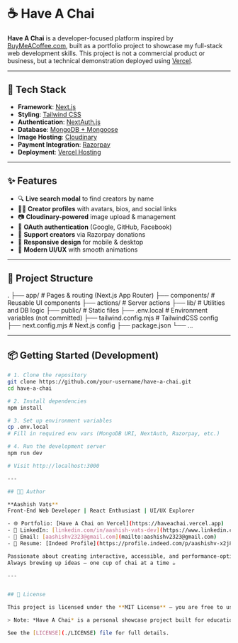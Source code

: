 # ☕ Have A Chai

**Have A Chai** is a developer-focused platform inspired by [BuyMeACoffee.com](https://www.buymeacoffee.com/), built as a portfolio project to showcase my full-stack web development skills. This project is not a commercial product or business, but a technical demonstration deployed using [Vercel](https://vercel.com/).

---

## 🚀 Tech Stack

- **Framework**: [Next.js](https://nextjs.org/)
- **Styling**: [Tailwind CSS](https://tailwindcss.com/)
- **Authentication**: [NextAuth.js](https://next-auth.js.org/)
- **Database**: [MongoDB + Mongoose](https://mongoosejs.com/)
- **Image Hosting**: [Cloudinary](https://cloudinary.com/)
- **Payment Integration**: [Razorpay](https://razorpay.com/)
- **Deployment**: [Vercel Hosting](https://vercel.com/)

---

## ✨ Features

- 🔍 **Live search modal** to find creators by name
- 🧑‍💼 **Creator profiles** with avatars, bios, and social links
- 📷 **Cloudinary-powered** image upload & management
- 🔐 **OAuth authentication** (Google, GitHub, Facebook)
- 💸 **Support creators** via Razorpay donations
- 🌙 **Responsive design** for mobile & desktop
- 🎨 **Modern UI/UX** with smooth animations

---

## 📁 Project Structure

.
├── app/ # Pages & routing (Next.js App Router)
├── components/ # Reusable UI components
├── actions/ # Server actions
├── lib/ # Utilities and DB logic
├── public/ # Static files
├── .env.local # Environment variables (not committed)
├── tailwind.config.mjs # TailwindCSS config
├── next.config.mjs # Next.js config
├── package.json
└── ...

---

## 📦 Getting Started (Development)

```bash
# 1. Clone the repository
git clone https://github.com/your-username/have-a-chai.git
cd have-a-chai

# 2. Install dependencies
npm install

# 3. Set up environment variables
cp .env.local
# Fill in required env vars (MongoDB URI, NextAuth, Razorpay, etc.)

# 4. Run the development server
npm run dev

# Visit http://localhost:3000

---

## 👨‍💻 Author

**Aashish Vats**
Front-End Web Developer | React Enthusiast | UI/UX Explorer

- 🌐 Portfolio: [Have A Chai on Vercel](https://haveachai.vercel.app)
- 💼 LinkedIn: [linkedin.com/in/aashish-vats-dev](https://www.linkedin.com/in/aashish-vats-dev/)
- 📧 Email: [aashishv2323@gmail.com](mailto:aashishv2323@gmail.com)
- 📁 Resume: [Indeed Profile](https://profile.indeed.com/p/aashishv-x2j8tvk)

Passionate about creating interactive, accessible, and performance-optimized user experiences using modern front-end technologies.
Always brewing up ideas — one cup of chai at a time ☕

---


## 📝 License

This project is licensed under the **MIT License** — you are free to use, modify, and distribute the code with attribution.

> Note: *Have A Chai* is a personal showcase project built for educational and portfolio purposes. It is **not intended for commercial use** or deployment as a real payment platform.

See the [LICENSE](./LICENSE) file for full details.
```
